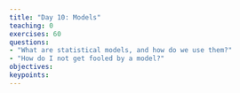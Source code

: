 ```yaml
---
title: "Day 10: Models"
teaching: 0
exercises: 60
questions:
- "What are statistical models, and how do we use them?"
- "How do I not get fooled by a model?"
objectives:
keypoints:
---
```

